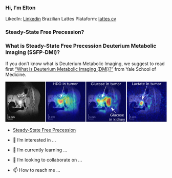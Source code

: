### Hi, I’m Elton

LikedIn: [Linkedin](www.linkedin.com/in/elton-montrazi-0858a0150)
Brazilian Lattes Plataform: [lattes cv](http://lattes.cnpq.br/0900836072791017)

### Steady-State Free Precession?

### What is Steady-State Free Precession Deuterium Metabolic Imaging (SSFP-DMI)?
If you don’t know what is Deuterium Metabolic Imaging, we suggest to read first [“What is Deuterium Metabolic Imaging (DMI)?”](https://medicine.yale.edu/lab/dmi/) from Yale School of Medicine.

![dmi_average](https://github.com/montrazi/figures/blob/main/webpage_dmi_average.png)

- [Steady-State Free Precession](https://github.com/montrazi/SSFP_simulation)

- 👀 I’m interested in ...
- 🌱 I’m currently learning ...
- 💞️ I’m looking to collaborate on ...
- 📫 How to reach me ...

<!---
montrazi/montrazi is a ✨ special ✨ repository because its `README.md` (this file) appears on your GitHub profile.
You can click the Preview link to take a look at your changes.
--->
